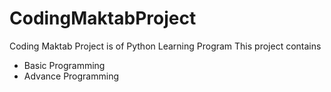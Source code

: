 # CodingMaktabProject
Coding Maktab Project is of Python Learning Program
This project contains 
* Basic Programming 
* Advance Programming

